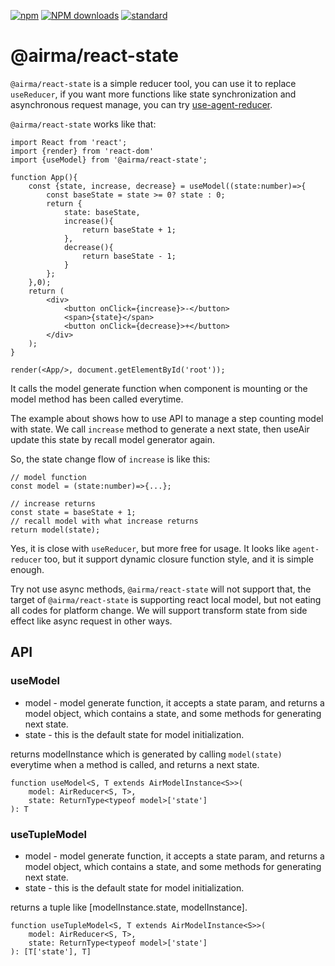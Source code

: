 [![npm][npm-image]][npm-url]
[![NPM downloads][npm-downloads-image]][npm-url]
[![standard][standard-image]][standard-url]

[npm-image]: https://img.shields.io/npm/v/%40airma/react-state.svg?style=flat-square
[npm-url]: https://www.npmjs.com/package/%40airma/react-state
[standard-image]: https://img.shields.io/badge/code%20style-standard-brightgreen.svg?style=flat-square
[standard-url]: http://npm.im/standard
[npm-downloads-image]: https://img.shields.io/npm/dm/%40airma/react-state.svg?style=flat-square


# @airma/react-state

`@airma/react-state` is a simple reducer tool, you can use it to replace `useReducer`, if you want more functions like state synchronization and asynchronous request manage, you can try [use-agent-reducer](https://www.npmjs.com/package/use-agent-reducer).

`@airma/react-state` works like that:

```tsx
import React from 'react';
import {render} from 'react-dom'
import {useModel} from '@airma/react-state';

function App(){
    const {state, increase, decrease} = useModel((state:number)=>{
        const baseState = state >= 0? state : 0;
        return {
            state: baseState,
            increase(){
                return baseState + 1;
            },
            decrease(){
                return baseState - 1;
            }
        };
    },0);
    return (
        <div>
            <button onClick={increase}>-</button>
            <span>{state}</span>
            <button onClick={decrease}>+</button>
        </div>
    );
}

render(<App/>, document.getElementById('root'));
```

It calls the model generate function when component is mounting or the model method has been called everytime.

The example about shows how to use API to manage a step counting model with state. We call `increase` method to generate a next state, then useAir update this state by recall model generator again.

So, the state change flow of `increase` is like this:

```
// model function
const model = (state:number)=>{...};

// increase returns
const state = baseState + 1;
// recall model with what increase returns
return model(state);
```

Yes, it is close with `useReducer`, but more free for usage. It looks like `agent-reducer` too, but it support dynamic closure function style, and it is simple enough.

Try not use async methods, `@airma/react-state` will not support that, the target of `@airma/react-state` is supporting react local model, but not eating all codes for platform change. We will support transform state from side effect like async request in other ways.

## API

### useModel

* model - model generate function, it accepts a state param, and returns a model object, which contains a state, and some methods for generating next state.
* state - this is the default state for model initialization.

returns modelInstance which is generated by calling `model(state)` everytime when a method is called, and returns a next state.

```
function useModel<S, T extends AirModelInstance<S>>(
    model: AirReducer<S, T>,
    state: ReturnType<typeof model>['state']
): T
```

### useTupleModel

* model - model generate function, it accepts a state param, and returns a model object, which contains a state, and some methods for generating next state.
* state - this is the default state for model initialization.

returns a tuple like [modelInstance.state, modelInstance].
```
function useTupleModel<S, T extends AirModelInstance<S>>(
    model: AirReducer<S, T>,
    state: ReturnType<typeof model>['state']
): [T['state'], T]
```
